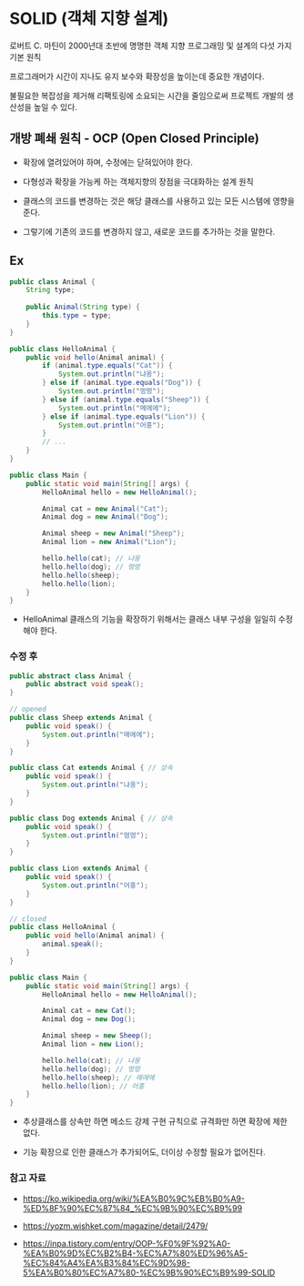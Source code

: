 # SOLID (객체 지향 설계)

로버트 C. 마틴이 2000년대 초반에 명명한 객체 지향 프로그래밍 및 설계의 다섯 가지 기본 원칙

프로그래머가 시간이 지나도 유지 보수와 확장성을 높이는데 중요한 개념이다.

불필요한 복잡성을 제거해  리팩토링에 소요되는 시간을 줄임으로써 프로젝트 개발의 생산성을 높일 수 있다.

## 개방 폐쇄 원칙 - OCP (Open Closed Principle)

- 확장에 열려있어야 하며, 수정에는 닫혀있어야 한다.

- 다형성과 확장을 가능케 하는 객체지향의 장점을 극대화하는 설계 원칙

- 클래스의 코드를 변경하는 것은 해당 클래스를 사용하고 있는 모든 시스템에 영향을 준다.

- 그렇기에 기존의 코드를 변경하지 않고, 새로운 코드를 추가하는 것을 말한다.

## Ex
```java
public class Animal {
	String type;
    
    public Animal(String type) {
    	this.type = type;
    }
}

public class HelloAnimal {
    public void hello(Animal animal) {
        if (animal.type.equals("Cat")) {
            System.out.println("냐옹");
        } else if (animal.type.equals("Dog")) {
            System.out.println("멍멍");
        } else if (animal.type.equals("Sheep")) {
            System.out.println("메에에");
        } else if (animal.type.equals("Lion")) {
            System.out.println("어흥");
        }
        // ...
    }
}

public class Main {
    public static void main(String[] args) {
        HelloAnimal hello = new HelloAnimal();

        Animal cat = new Animal("Cat");
        Animal dog = new Animal("Dog");

        Animal sheep = new Animal("Sheep");
        Animal lion = new Animal("Lion");

        hello.hello(cat); // 냐옹
        hello.hello(dog); // 멍멍
        hello.hello(sheep); 
        hello.hello(lion);
    }
}
```

- HelloAnimal 클래스의 기능을 확장하기 위해서는 클래스 내부 구성을 일일히 수정해야 한다.

### 수정 후

```java
public abstract class Animal {
    public abstract void speak();
}

// opened
public class Sheep extends Animal {
    public void speak() {
        System.out.println("매에에");
    }
}

public class Cat extends Animal { // 상속
    public void speak() {
        System.out.println("냐옹");
    }
}

public class Dog extends Animal { // 상속
    public void speak() {
        System.out.println("멍멍");
    }
}

public class Lion extends Animal {
    public void speak() {
        System.out.println("어흥");
    }
}

// closed
public class HelloAnimal {
    public void hello(Animal animal) {
        animal.speak();
    }
}

public class Main {
    public static void main(String[] args) {
        HelloAnimal hello = new HelloAnimal();

        Animal cat = new Cat();
        Animal dog = new Dog();

        Animal sheep = new Sheep();
        Animal lion = new Lion();

        hello.hello(cat); // 냐옹
        hello.hello(dog); // 멍멍
        hello.hello(sheep); // 매에에
        hello.hello(lion); // 어흥
    }
}
```

- 추상클래스를 상속만 하면 메소드 강제 구현 규칙으로 규격화만 하면 확장에 제한 없다.

- 기능 확장으로 인한 클래스가 추가되어도, 더이상 수정할 필요가 없어진다.

### 참고 자료

- https://ko.wikipedia.org/wiki/%EA%B0%9C%EB%B0%A9-%ED%8F%90%EC%87%84_%EC%9B%90%EC%B9%99

- https://yozm.wishket.com/magazine/detail/2479/

- https://inpa.tistory.com/entry/OOP-%F0%9F%92%A0-%EA%B0%9D%EC%B2%B4-%EC%A7%80%ED%96%A5-%EC%84%A4%EA%B3%84%EC%9D%98-5%EA%B0%80%EC%A7%80-%EC%9B%90%EC%B9%99-SOLID
